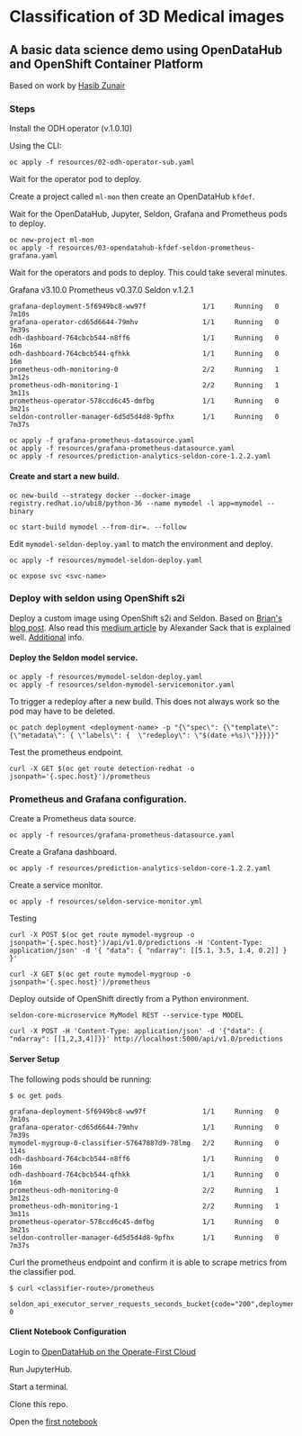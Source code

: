 # Classification of 3D Medical images 

## A basic data science demo using OpenDataHub and OpenShift Container Platform

Based on work by [Hasib Zunair](https://keras.io/examples/vision/3D_image_classification/)

### Steps

Install the ODH operator (v.1.0.10)

Using the CLI:

```
oc apply -f resources/02-odh-operator-sub.yaml
```

Wait for the operator pod to deploy.

Create a project called `ml-mon` then create an OpenDataHub `kfdef`.

Wait for the OpenDataHub, Jupyter, Seldon, Grafana and Prometheus pods to deploy.

```
oc new-project ml-mon
oc apply -f resources/03-opendatahub-kfdef-seldon-prometheus-grafana.yaml
```

Wait for the operators and pods to deploy. This could take several minutes.

Grafana v3.10.0
Prometheus v0.37.0
Seldon v.1.2.1

```
grafana-deployment-5f6949bc8-ww97f              1/1     Running   0          7m10s
grafana-operator-cd65d6644-79mhv                1/1     Running   0          7m39s
odh-dashboard-764cbcb544-n8ff6                  1/1     Running   0          16m
odh-dashboard-764cbcb544-qfhkk                  1/1     Running   0          16m
prometheus-odh-monitoring-0                     2/2     Running   1          3m12s
prometheus-odh-monitoring-1                     2/2     Running   1          3m11s
prometheus-operator-578ccd6c45-dmfbg            1/1     Running   0          3m21s
seldon-controller-manager-6d5d5d4d8-9pfhx       1/1     Running   0          7m37s
```

```
oc apply -f grafana-prometheus-datasource.yaml
oc apply -f resources/grafana-prometheus-datasource.yaml
oc apply -f resources/prediction-analytics-seldon-core-1.2.2.yaml 
```

#### Create and start a new build.

```
oc new-build --strategy docker --docker-image registry.redhat.io/ubi8/python-36 --name mymodel -l app=mymodel --binary

oc start-build mymodel --from-dir=. --follow

```

Edit `mymodel-seldon-deploy.yaml` to match the environment and deploy.

```
oc apply -f resources/mymodel-seldon-deploy.yaml

oc expose svc <svc-name>
```

### Deploy with seldon using OpenShift s2i

Deploy a custom image using OpenShift s2i and Seldon. 
Based on [Brian's blog post](https://www.openshift.com/blog/serving-machine-learning-models-on-openshift-part-1). 
Also read this [medium article](https://towardsdatascience.com/to-serve-man-60246a82d953) 
by Alexander Sack that is explained well. 
[Additional](https://docs.primehub.io/docs/model-deployment-tutorial-package-image) info.

#### Deploy the Seldon model service.

```
oc apply -f resources/mymodel-seldon-deploy.yaml 
oc apply -f resources/seldon-mymodel-servicemonitor.yaml
```

To trigger a redeploy after a new build. This does not always work so the pod may have to be deleted.

```
oc patch deployment <deployment-name> -p "{\"spec\": {\"template\": {\"metadata\": { \"labels\": {  \"redeploy\": \"$(date +%s)\"}}}}}"
```

Test the prometheus endpoint.

```
curl -X GET $(oc get route detection-redhat -o jsonpath='{.spec.host}')/prometheus
```

### Prometheus and Grafana configuration.

Create a Prometheus data source.
```
oc apply -f resources/grafana-prometheus-datasource.yaml
```

Create a Grafana dashboard.
```
oc apply -f resources/prediction-analytics-seldon-core-1.2.2.yaml
```

Create a service monitor.
```
oc apply -f resources/seldon-service-monitor.yml
```

Testing

```
curl -X POST $(oc get route mymodel-mygroup -o jsonpath='{.spec.host}')/api/v1.0/predictions -H 'Content-Type: application/json' -d '{ "data": { "ndarray": [[5.1, 3.5, 1.4, 0.2]] } }'

curl -X GET $(oc get route mymodel-mygroup -o jsonpath='{.spec.host}')/prometheus
```

Deploy outside of OpenShift directly from a Python environment.

```
seldon-core-microservice MyModel REST --service-type MODEL

curl -X POST -H 'Content-Type: application/json' -d '{"data": { "ndarray": [[1,2,3,4]]}}' http://localhost:5000/api/v1.0/predictions
```
#### Server Setup

The following pods should be running:

```
$ oc get pods

grafana-deployment-5f6949bc8-ww97f              1/1     Running   0          7m10s
grafana-operator-cd65d6644-79mhv                1/1     Running   0          7m39s
mymodel-mygroup-0-classifier-57647887d9-78lmg   2/2     Running   0          114s
odh-dashboard-764cbcb544-n8ff6                  1/1     Running   0          16m
odh-dashboard-764cbcb544-qfhkk                  1/1     Running   0          16m
prometheus-odh-monitoring-0                     2/2     Running   1          3m12s
prometheus-odh-monitoring-1                     2/2     Running   1          3m11s
prometheus-operator-578ccd6c45-dmfbg            1/1     Running   0          3m21s
seldon-controller-manager-6d5d5d4d8-9pfhx       1/1     Running   0          7m37s
```

Curl the prometheus endpoint and confirm it is able to scrape metrics from the classifier pod.

```
$ curl <classifier-route>/prometheus

seldon_api_executor_server_requests_seconds_bucket{code="200",deployment_name="mymodel",method="post",predictor_name="mygroup",predictor_version="",service="predictions",le="0.005"} 0
```
#### Client Notebook Configuration 

Login to [OpenDataHub on the Operate-First Cloud](https://odh.operate-first.cloud/)

Run JupyterHub.

Start a terminal.

Clone this repo.

Open the [first notebook](https://github.com/bkoz/3d-image-classification/blob/master/01-inference-3d-image-classification.ipynb)



